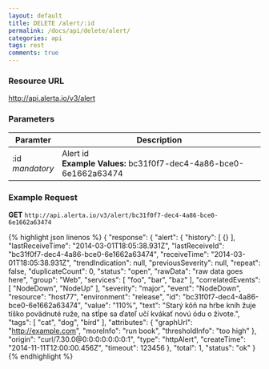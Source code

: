 ```yaml
---
layout: default
title: DELETE /alert/:id
permalink: /docs/api/delete/alert/
categories: api
tags: rest
comments: true
---
```


### Resource URL

http://api.alerta.io/v3/alert

### Parameters

| Paramter | Description |
| -------- | -------- |
| :id<br>_mandatory_| Alert id<br>**Example Values:** bc31f0f7-dec4-4a86-bce0-6e1662a63474|

### Example Request

**GET** `http://api.alerta.io/v3/alert/bc31f0f7-dec4-4a86-bce0-6e1662a63474`

{% highlight json linenos %}
{
  "response": {
    "alert": {
      "history": [
        {}
      ],
      "lastReceiveTime": "2014-03-01T18:05:38.931Z",
      "lastReceiveId": "bc31f0f7-dec4-4a86-bce0-6e1662a63474",
      "receiveTime": "2014-03-01T18:05:38.931Z",
      "trendIndication": null,
      "previousSeverity": null,
      "repeat": false,
      "duplicateCount": 0,
      "status": "open",
      "rawData": "raw data goes here",
      "group": "Web",
      "services": [
        "foo",
        "bar",
        "baz"
      ],
      "correlatedEvents": [
        "NodeDown",
        "NodeUp"
      ],
      "severity": "major",
      "event": "NodeDown",
      "resource": "host77",
      "environment": "release",
      "id": "bc31f0f7-dec4-4a86-bce0-6e1662a63474",
      "value": "110%",
      "text": "Starý kôň na hŕbe kníh žuje tíško povädnuté ruže, na stĺpe sa ďateľ učí kvákať novú ódu o živote.",
      "tags": [
        "cat",
        "dog",
        "bird"
      ],
      "attributes": {
        "graphUrl": "http://example.com",
        "moreInfo": "run book",
        "thresholdInfo": "too high"
      },
      "origin": "curl/7.30.0@0:0:0:0:0:0:0:1",
      "type": "httpAlert",
      "createTime": "2014-11-11T12:00:00.456Z",
      "timeout": 123456
    },
    "total": 1,
    "status": "ok"
  }
{% endhighlight %}